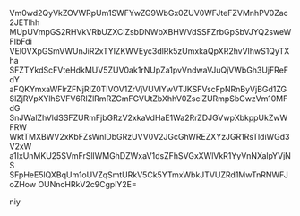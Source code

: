 Vm0wd2QyVkZOVWRpUm1SWFYwZG9WbGx0ZUV0WFJteFZVMnhPV0Zac2JETlhh
MUpUVmpGS2RHVkVRbUZXClZsbDNWbXBHWVdSSFZrbGpSbVJYQ2sweWFIbFdi
VEI0VXpGSmVWUnJiR2xTYlZKWVEyc3dlRk5zUmxkaQpXR2hvVlhwS1QyTXha
SFZTYkdScFVteHdkMUV5ZUV0ak1rNUpZa1pvVndwaVJuQjVWbGh3UjFReFdY
aFQKYmxaWFlrZFNjRlZ0TlVOV1ZrVjVUVlYwVTJKSFVscFpNRnByVjBGd1ZG
SlZjRVpXYlhSVFV6RlZlRmRZCmFGVUtZbXhhV0ZsclZURmpSbGwzVm10MFdG
SnJWalZhVldSSFZURmFjbGRzV2xkaVdHaE1Wa2RrZDJGVwpXbkppUkZwWFRW
WktTMXBWV2xKbFZsWnlDbGRzUVV0V2JGcGhWREZXYzJGR1RsTldiWGd3V2xW
a1IxUnMKU25SVmFrSllWMGhDZWxaV1dsZFhSVGxXWlVkR1YyVnNXalpYVjNS
SFpHeE5lQXBqUm1oUVZqSmtURkV5Ck5YTmxWbkJTVUZRd1MwTnRNWFJoZHow
OUNncHRkV2c9CgplY2E=

niy